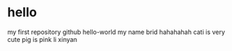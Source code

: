 # hello
my first repository
github
hello-world
my name brid
hahahahah
cati is very cute
pig is pink
li xinyan
